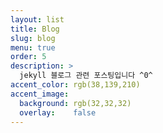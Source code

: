 ```yaml
---
layout: list
title: Blog
slug: blog
menu: true
order: 5
description: >
  jekyll 블로그 관련 포스팅입니다 ^0^
accent_color: rgb(38,139,210)
accent_image:
  background: rgb(32,32,32)
  overlay:    false
---
```

